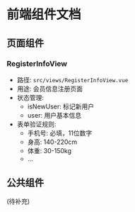 # 前端组件文档

## 页面组件

### RegisterInfoView
- 路径: `src/views/RegisterInfoView.vue`
- 用途: 会员信息注册页面
- 状态管理:
  - isNewUser: 标记新用户
  - user: 用户基本信息
- 表单验证规则:
  - 手机号: 必填，11位数字
  - 身高: 140-220cm
  - 体重: 30-150kg
  - ... 

## 公共组件
(待补充) 